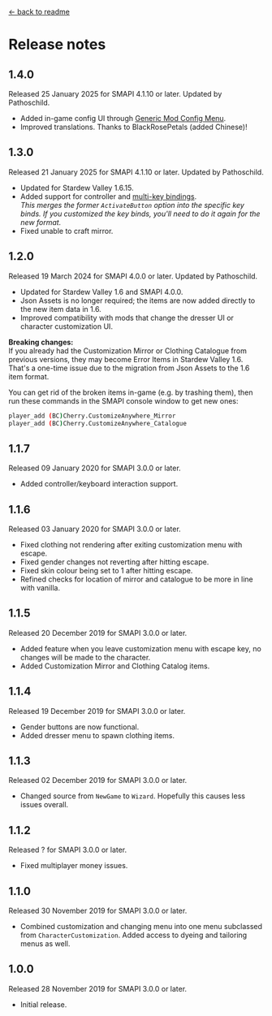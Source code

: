 ﻿[← back to readme](README.md)

# Release notes
## 1.4.0
Released 25 January 2025 for SMAPI 4.1.10 or later. Updated by Pathoschild.

- Added in-game config UI through [Generic Mod Config Menu](https://www.nexusmods.com/stardewvalley/mods/5098).
- Improved translations. Thanks to BlackRosePetals (added Chinese)!

## 1.3.0
Released 21 January 2025 for SMAPI 4.1.10 or later. Updated by Pathoschild.

- Updated for Stardew Valley 1.6.15.
- Added support for controller and [multi-key bindings](https://stardewvalleywiki.com/Modding:Player_Guide/Key_Bindings#Multi-key_bindings).  
  _This merges the former `ActivateButton` option into the specific key binds. If you customized the key binds, you'll need to do it again for the new format._
- Fixed unable to craft mirror.

## 1.2.0
Released 19 March 2024 for SMAPI 4.0.0 or later. Updated by Pathoschild.

- Updated for Stardew Valley 1.6 and SMAPI 4.0.0.
- Json Assets is no longer required; the items are now added directly to the new item data in 1.6.
- Improved compatibility with mods that change the dresser UI or character customization UI.

**Breaking changes:**  
If you already had the Customization Mirror or Clothing Catalogue from previous versions, they may become Error Items
in Stardew Valley 1.6. That's a one-time issue due to the migration from Json Assets to the 1.6 item format.

You can get rid of the broken items in-game (e.g. by trashing them), then run these commands in the SMAPI console
window to get new ones:
```sh
player_add (BC)Cherry.CustomizeAnywhere_Mirror
player_add (BC)Cherry.CustomizeAnywhere_Catalogue
```

## 1.1.7
Released 09 January 2020 for SMAPI 3.0.0 or later.

- Added controller/keyboard interaction support.

## 1.1.6
Released 03 January 2020 for SMAPI 3.0.0 or later.

- Fixed clothing not rendering after exiting customization menu with escape.
- Fixed gender changes not reverting after hitting escape.
- Fixed skin colour being set to 1 after hitting escape.
- Refined checks for location of mirror and catalogue to be more in line with vanilla.

## 1.1.5
Released 20 December 2019 for SMAPI 3.0.0 or later.

- Added feature when you leave customization menu with escape key, no changes will be made to the character.
- Added Customization Mirror and Clothing Catalog items.

## 1.1.4
Released 19 December 2019 for SMAPI 3.0.0 or later.

- Gender buttons are now functional.
- Added dresser menu to spawn clothing items.

## 1.1.3
Released 02 December 2019 for SMAPI 3.0.0 or later.

- Changed source from `NewGame` to `Wizard`. Hopefully this causes less issues overall.

## 1.1.2
Released ? for SMAPI 3.0.0 or later.

- Fixed multiplayer money issues.

## 1.1.0
Released 30 November 2019 for SMAPI 3.0.0 or later.

- Combined customization and changing menu into one menu subclassed from `CharacterCustomization`. Added access to
  dyeing and tailoring menus as well.

## 1.0.0
Released 28 November 2019 for SMAPI 3.0.0 or later.

- Initial release.
